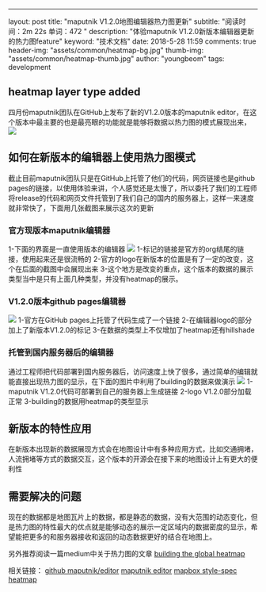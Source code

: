 ---
layout: post
title: "maputnik V1.2.0地图编辑器热力图更新"
subtitle:   "阅读时间：2m 22s   单词：472 "
description: "体验maputnik V1.2.0新版本编辑器更新的热力图feature"
keyword: "技术文档"
date: 2018-5-28 11:59
comments: true
header-img: "assets/common/heatmap-bg.jpg"
thumb-img: "assets/common/heatmap-thumb.jpg"
author:     "youngbeom"
tags:
    development 
    
## heatmap layer type added
四月份maputnik团队在GitHub上发布了新的V1.2.0版本的maputnik editor，在这个版本中最主要的也是最亮眼的功能就是能够将数据以热力图的模式展现出来，
![](http://blog.youngbeom.com/assets/2018/05/heatmap-1.jpg)


## 如何在新版本的编辑器上使用热力图模式
截止目前maputnik团队只是在GitHub上托管了他们的代码，网页链接也是github pages的链接，以使用体验来讲，个人感觉还是太慢了，所以委托了我们的工程师将release的代码和网页文件托管到了我们自己的国内的服务器上，这样一来速度就非常快了，下面用几张截图来展示这次的更新

### 官方现版本maputnik编辑器
1-下面的界面是一直使用版本的编辑器
![](http://blog.youngbeom.com/assets/2018/05/heatmap-2.jpg)
1-标记的链接是官方的org结尾的链接，使用起来还是很流畅的
2-官方的logo在新版本的位置是有了一定的改变，这个在后面的截图中会展现出来
3-这个地方是改变的重点，这个版本的数据的展示类型当中是只有上面几种类型，并没有heatmap的展示。

### V1.2.0版本github pages编辑器
![](maputnik%20V1.2.0%E5%9C%B0%E5%9B%BE%E7%BC%96%E8%BE%91%E5%99%A8%E7%83%AD%E5%8A%9B%E5%9B%BE%E6%9B%B4%E6%96%B0/%E5%B1%8F%E5%B9%95%E5%BF%AB%E7%85%A7%202018-05-28%20%E4%B8%8A%E5%8D%8811.13.13.png)
1-官方在GitHub pages上托管了代码生成了一个链接
2-在编辑器logo的部分加上了新版本V1.2.0的标记
3-在数据的类型上不仅增加了heatmap还有hillshade

### 托管到国内服务器后的编辑器
通过工程师把代码部署到国内服务器后，访问速度上快了很多，通过简单的编辑就能直接出现热力图的显示，在下面的图片中利用了building的数据来做演示
![](http://blog.youngbeom.com/assets/2018/05/heatmap-3.jpg)
1-maputnik V1.2.0代码可部署到自己的服务器上生成链接
2-logo V1.2.0部分加载正常
3-building的数据用heatmap的类型显示

## 新版本的特性应用
在新版本出现新的数据展现方式会在地图设计中有多种应用方式，比如交通拥堵，人流拥堵等方式的数据交互，这个版本的开源会在接下来的地图设计上有更大的便利性

## 需要解决的问题
现在的数据都是地图瓦片上的数据，都是静态的数据，没有大范围的动态变化，但是热力图的特性最大的优点就是能够动态的展示一定区域内的数据密度的显示，希望能把更多的和服务器接收和返回的动态数据更好的结合在地图上。

另外推荐阅读一篇medium中关于热力图的文章
[building the global heatmap](https://medium.com/strava-engineering/the-global-heatmap-now-6x-hotter-23fc01d301de)


相关链接：
[github maputnik/editor](https://github.com/maputnik/editor/releases)
[maputnik editor](http://editor.openmaptiles.org/)
[mapbox style-spec heatmap](https://www.mapbox.com/mapbox-gl-js/style-spec/#layers-heatmap)
